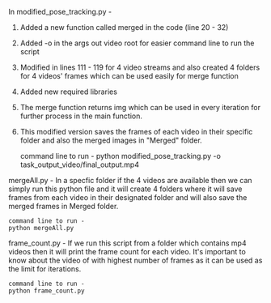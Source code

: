 In modified_pose_tracking.py -

1. Added a new function called merged in the code (line 20 - 32)
2. Added -o in the args out video root for easier command line to run the script
3. Modified in lines 111 - 119 for 4 video streams and also created 4 folders for 4 videos' frames which can be used easily for merge function
4. Added new required libraries
5. The merge function returns img which can be used in every iteration for further process in the main function.
6. This modified version saves the frames of each video in their specific folder and also the merged images in "Merged" folder.

    command line to run - 
    python modified_pose_tracking.py -o task_output_video/final_output.mp4




mergeAll.py -
In a specfic folder if the 4 videos are available then we can simply run this python file and it will create 4 folders where it will save frames from each video in their designated folder and will also save the merged frames in Merged folder.

    command line to run - 
    python mergeAll.py





frame_count.py -
If we run this script from a folder which contains mp4 videos then it will print the frame count for each video. It's important to know about the video of with highest number of frames as it can be used as the limit for iterations.

    command line to run - 
    python frame_count.py
